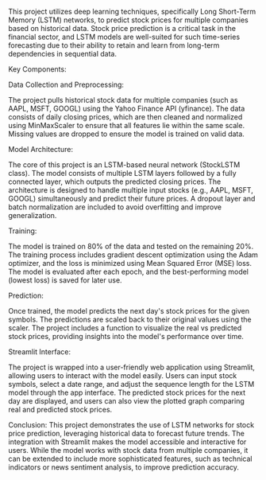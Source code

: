 This project utilizes deep learning techniques, specifically Long Short-Term Memory (LSTM) networks, to predict stock prices for multiple companies based on historical data. Stock price prediction is a critical task in the financial sector, and LSTM models are well-suited for such time-series forecasting due to their ability to retain and learn from long-term dependencies in sequential data.

Key Components:

Data Collection and Preprocessing:

The project pulls historical stock data for multiple companies (such as AAPL, MSFT, GOOGL) using the Yahoo Finance API (yfinance).
The data consists of daily closing prices, which are then cleaned and normalized using MinMaxScaler to ensure that all features lie within the same scale. Missing values are dropped to ensure the model is trained on valid data.

Model Architecture:

The core of this project is an LSTM-based neural network (StockLSTM class). The model consists of multiple LSTM layers followed by a fully connected layer, which outputs the predicted closing prices.
The architecture is designed to handle multiple input stocks (e.g., AAPL, MSFT, GOOGL) simultaneously and predict their future prices.
A dropout layer and batch normalization are included to avoid overfitting and improve generalization.

Training:

The model is trained on 80% of the data and tested on the remaining 20%. The training process includes gradient descent optimization using the Adam optimizer, and the loss is minimized using Mean Squared Error (MSE) loss.
The model is evaluated after each epoch, and the best-performing model (lowest loss) is saved for later use.

Prediction:

Once trained, the model predicts the next day's stock prices for the given symbols. The predictions are scaled back to their original values using the scaler.
The project includes a function to visualize the real vs predicted stock prices, providing insights into the model's performance over time.

Streamlit Interface:

The project is wrapped into a user-friendly web application using Streamlit, allowing users to interact with the model easily.
Users can input stock symbols, select a date range, and adjust the sequence length for the LSTM model through the app interface.
The predicted stock prices for the next day are displayed, and users can also view the plotted graph comparing real and predicted stock prices.

Conclusion:
This project demonstrates the use of LSTM networks for stock price prediction, leveraging historical data to forecast future trends. The integration with Streamlit makes the model accessible and interactive for users. While the model works with stock data from multiple companies, it can be extended to include more sophisticated features, such as technical indicators or news sentiment analysis, to improve prediction accuracy.
